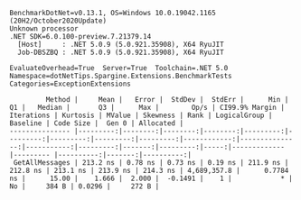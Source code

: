 
    BenchmarkDotNet=v0.13.1, OS=Windows 10.0.19042.1165 (20H2/October2020Update)
    Unknown processor
    .NET SDK=6.0.100-preview.7.21379.14
      [Host]     : .NET 5.0.9 (5.0.921.35908), X64 RyuJIT
      Job-DBSZBQ : .NET 5.0.9 (5.0.921.35908), X64 RyuJIT

    EvaluateOverhead=True  Server=True  Toolchain=.NET 5.0  
    Namespace=dotNetTips.Spargine.Extensions.BenchmarkTests  Categories=ExceptionExtensions  

             Method |     Mean |   Error |  StdDev |  StdErr |      Min |       Q1 |   Median |       Q3 |      Max |        Op/s | CI99.9% Margin | Iterations | Kurtosis | MValue | Skewness | Rank | LogicalGroup | Baseline | Code Size |  Gen 0 | Allocated |
    --------------- |---------:|--------:|--------:|--------:|---------:|---------:|---------:|---------:|---------:|------------:|---------------:|-----------:|---------:|-------:|---------:|-----:|------------- |--------- |----------:|-------:|----------:|
     GetAllMessages | 213.2 ns | 0.78 ns | 0.73 ns | 0.19 ns | 211.9 ns | 212.8 ns | 213.1 ns | 213.9 ns | 214.3 ns | 4,689,357.8 |      0.7784 ns |      15.00 |    1.666 |  2.000 |  -0.1491 |    1 |            * |       No |     384 B | 0.0296 |     272 B |
